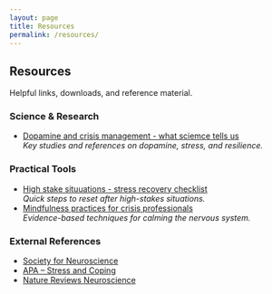 ```yaml
---
layout: page
title: Resources
permalink: /resources/
---
```


## Resources
Helpful links, downloads, and reference material.

### Science & Research
- [Dopamine and crisis management - what sciemce tells us](./Dopamine-and-crisis-management-science.md)  
  _Key studies and references on dopamine, stress, and resilience._

### Practical Tools
- [High stake situuations - stress recovery checklist](./high-stakes-situations-stress-recovery-checklist.pdf)  
  _Quick steps to reset after high-stakes situations._
- [Mindfulness practices for crisis professionals](./mindfulness-practices-for-crisis-professionals.md)  
  _Evidence-based techniques for calming the nervous system._

### External References
- [Society for Neuroscience](https://www.sfn.org/)  
- [APA – Stress and Coping](https://www.apa.org/topics/stress)  
- [Nature Reviews Neuroscience](https://www.nature.com/nrn/)  
